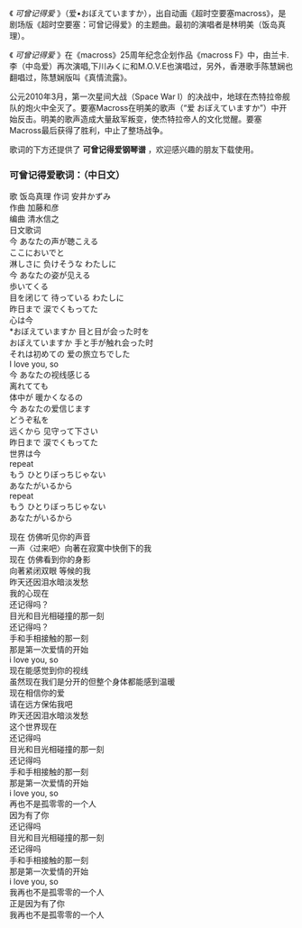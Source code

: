 

《 _可曾记得爱_
》（爱•おぼえていますか），出自动画《超时空要塞macross》，是剧场版《超时空要塞：可曾记得爱》的主题曲。最初的演唱者是林明美（饭岛真理）。  
  
《 _可曾记得爱_ 》在《macross》25周年纪念企划作品《macross
F》中，由兰卡.李（中岛爱）再次演唱,下川みくに和M.O.V.E也演唱过，另外，香港歌手陈慧娴也翻唱过，陈慧娴版叫《真情流露》。  
  
公元2010年3月，第一次星间大战（Space War I）的决战中，地球在杰特拉帝舰队的炮火中全灭了。要塞Macross在明美的歌声（“爱
おぼえていますか”）中开始反击。明美的歌声造成大量敌军叛变，使杰特拉帝人的文化觉醒。要塞Macross最后获得了胜利，中止了整场战争。  
  
歌词的下方还提供了 **可曾记得爱钢琴谱** ，欢迎感兴趣的朋友下载使用。

### 可曾记得爱歌词：（中日文）

歌 饭岛真理 作词 安井かずみ  
作曲 加藤和彦  
编曲 清水信之  
日文歌词  
今 あなたの声が聴こえる  
ここにおいでと  
淋しさに 负けそうな わたしに  
今 あなたの姿が见える  
歩いてくる  
目を闭じて 待っている わたしに  
昨日まで 涙でくもってた  
心は今  
*おぼえていますか 目と目が会った时を  
おぼえていますか 手と手が触れ会った时  
それは初めての 爱の旅立ちでした  
I love you, so  
今 あなたの视线感じる  
离れてても  
体中が 暖かくなるの  
今 あなたの爱信じます  
どうぞ私を  
远くから 见守って下さい  
昨日まで 涙でくもってた  
世界は今  
repeat  
もう ひとりぼっちじゃない  
あなたがいるから  
repeat  
もう ひとりぼっちじゃない  
あなたがいるから

现在 仿佛听见你的声音  
一声〈过来吧〉向著在寂寞中快倒下的我  
现在 仿佛看到你的身影  
向著紧闭双眼 等候的我  
昨天还因泪水暗淡发愁  
我的心现在  
还记得吗？  
目光和目光相碰撞的那一刻  
还记得吗？  
手和手相接触的那一刻  
那是第一次爱情的开始  
i love you, so  
现在能感觉到你的视线  
虽然现在我们是分开的但整个身体都能感到温暖  
现在相信你的爱  
请在远方保佑我吧  
昨天还因泪水暗淡发愁  
这个世界现在  
还记得吗  
目光和目光相碰撞的那一刻  
还记得吗  
手和手相接触的那一刻  
那是第一次爱情的开始  
i love you, so  
再也不是孤零零的一个人  
因为有了你  
还记得吗  
目光和目光相碰撞的那一刻  
还记得吗  
手和手相接触的那一刻  
那是第一次爱情的开始  
i love you, so  
我再也不是孤零零的一个人  
正是因为有了你  
我再也不是孤零零的一个人

